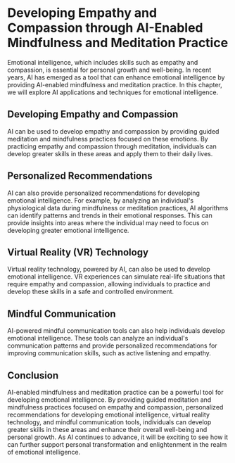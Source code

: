 Developing Empathy and Compassion through AI-Enabled Mindfulness and Meditation Practice
==============================================================================================================================================================

Emotional intelligence, which includes skills such as empathy and compassion, is essential for personal growth and well-being. In recent years, AI has emerged as a tool that can enhance emotional intelligence by providing AI-enabled mindfulness and meditation practice. In this chapter, we will explore AI applications and techniques for emotional intelligence.

Developing Empathy and Compassion
---------------------------------

AI can be used to develop empathy and compassion by providing guided meditation and mindfulness practices focused on these emotions. By practicing empathy and compassion through meditation, individuals can develop greater skills in these areas and apply them to their daily lives.

Personalized Recommendations
----------------------------

AI can also provide personalized recommendations for developing emotional intelligence. For example, by analyzing an individual's physiological data during mindfulness or meditation practices, AI algorithms can identify patterns and trends in their emotional responses. This can provide insights into areas where the individual may need to focus on developing greater emotional intelligence.

Virtual Reality (VR) Technology
-------------------------------

Virtual reality technology, powered by AI, can also be used to develop emotional intelligence. VR experiences can simulate real-life situations that require empathy and compassion, allowing individuals to practice and develop these skills in a safe and controlled environment.

Mindful Communication
---------------------

AI-powered mindful communication tools can also help individuals develop emotional intelligence. These tools can analyze an individual's communication patterns and provide personalized recommendations for improving communication skills, such as active listening and empathy.

Conclusion
----------

AI-enabled mindfulness and meditation practice can be a powerful tool for developing emotional intelligence. By providing guided meditation and mindfulness practices focused on empathy and compassion, personalized recommendations for developing emotional intelligence, virtual reality technology, and mindful communication tools, individuals can develop greater skills in these areas and enhance their overall well-being and personal growth. As AI continues to advance, it will be exciting to see how it can further support personal transformation and enlightenment in the realm of emotional intelligence.

